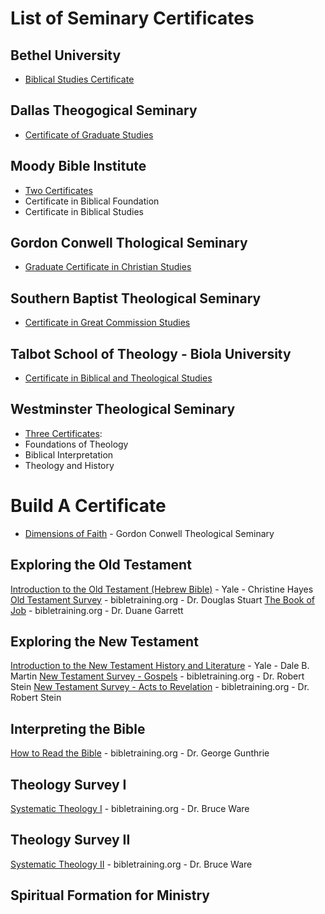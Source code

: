 # List of Seminary Certificates

## Bethel University

* [Biblical Studies Certificate](https://www.bethel.edu/seminary/academics/certificates/biblical-studies/)

## Dallas Theogogical Seminary

* [Certificate of Graduate Studies](https://www.dts.edu/academics/degrees-programs/certificate-of-graduate-studies/#curriculum)

## Moody Bible Institute

* [Two Certificates](https://www.moody.edu/academics/grad-certificates/)
* Certificate in Biblical Foundation
* Certificate in Biblical Studies

## Gordon Conwell Thological Seminary

* [Graduate Certificate in Christian Studies](https://www.gordonconwell.edu/degrees/graduate-certificates/christian-studies/)

## Southern Baptist Theological Seminary

* [Certificate in Great Commission Studies](https://www.sbts.edu/academics/programs/online-graduate-certificate/)

## Talbot School of Theology - Biola University

* [Certificate in Biblical and Theological Studies](https://www.biola.edu/degrees/g/biblical-and-theological-studies-certificate)

## Westminster Theological Seminary

* [Three Certificates](https://www.wts.edu/programs/tsc?gclid=Cj0KCQjwt-6LBhDlARIsAIPRQcJ_2wA7XC-zg2va-20xSPhtZPYUT_oFQJv0Pr7vgTJxp0yQzv5jNMkaAtRdEALw_wcB):
* Foundations of Theology
* Biblical Interpretation
* Theology and History

# Build A Certificate

* [Dimensions of Faith](https://www.gordonconwell.edu/dimensions-of-the-faith/) - Gordon Conwell Theological Seminary

## Exploring the Old Testament
[Introduction to the Old Testament (Hebrew Bible)](https://oyc.yale.edu/NODE/241) - Yale - Christine Hayes
[Old Testament Survey](https://www.biblicaltraining.org/old-testament-survey/douglas-stuart?page=1) - bibletraining.org - Dr. Douglas Stuart
[The Book of Job](https://www.biblicaltraining.org/book-of-job/duane-garrett) - bibletraining.org - Dr. Duane Garrett

## Exploring the New Testament
[Introduction to the New Testament History and Literature](https://oyc.yale.edu/NODE/246) - Yale - Dale B. Martin
[New Testament Survey - Gospels](https://www.biblicaltraining.org/new-testament-survey-1/robert-stein) - bibletraining.org - Dr. Robert Stein
[New Testament Survey - Acts to Revelation](https://www.biblicaltraining.org/new-testament-survey-2/robert-stein) - bibletraining.org - Dr. Robert Stein

## Interpreting the Bible
[How to Read the Bible](https://www.biblicaltraining.org/read-bible/george-guthrie) - bibletraining.org - Dr. George Gunthrie

## Theology Survey I
[Systematic Theology I](https://www.biblicaltraining.org/systematic-theology-1/bruce-ware) - bibletraining.org - Dr. Bruce Ware

## Theology Survey II
[Systematic Theology II](https://www.biblicaltraining.org/systematic-theology-2/bruce-ware) - bibletraining.org - Dr. Bruce Ware

## Spiritual Formation for Ministry
